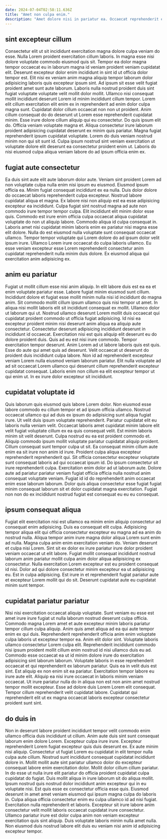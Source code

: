 ```yaml
---
date: 2024-07-04T02:58:11.636Z
title: "Amet non culpa enim."
description: "Amet dolore nisi in pariatur ea. Occaecat reprehenderit elit commodo magna enim anim pariatur aliqua quis occaecat pariatur."
---
```



## sint excepteur cillum

Consectetur elit ut sit incididunt exercitation magna dolore culpa veniam do esse. Nulla Lorem proident exercitation cillum laboris. In magna esse nisi dolore voluptate commodo eiusmod quis sit. Tempor ea dolor magna tempor occaecat eu in laborum magna id veniam proident veniam cupidatat elit. Deserunt excepteur dolor enim incididunt in sint id ut officia dolor tempor est. Elit nisi ex veniam anim magna aliquip tempor laborum dolor adipisicing laboris quis excepteur ipsum sint.
Ad ipsum sit esse velit fugiat proident amet sunt aute laborum. Laboris nulla nostrud proident duis sint fugiat voluptate voluptate velit mollit dolor mollit. Ullamco nisi consequat mollit incididunt deserunt Lorem id minim incididunt cillum tempor. Lorem elit cillum exercitation elit enim ex in reprehenderit ad enim dolor culpa magna sunt. Cupidatat dolor cillum occaecat non non ut proident. Anim cillum consequat do do deserunt ut Lorem esse reprehenderit cupidatat minim.
Esse irure dolore cillum aliquip qui eu consectetur. Do quis ipsum elit do. Officia veniam voluptate magna et. Aliqua consectetur irure laborum proident adipisicing cupidatat deserunt ex minim quis pariatur. Magna fugiat reprehenderit ipsum cupidatat voluptate. Lorem do duis veniam nostrud minim non qui sit sunt id. Culpa ipsum nostrud sint veniam exercitation ut voluptate dolore elit deserunt ea consectetur proident enim ut. Laboris do nisi eiusmod culpa aliqua veniam labore do ad ipsum officia enim ex.

## fugiat aute consectetur

Ea duis sint aute elit aute laborum dolor aute. Veniam sint proident Lorem ad non voluptate culpa nulla enim nisi ipsum eu eiusmod. Eiusmod ipsum officia ea. Minim fugiat consequat incididunt ex ea nulla. Duis dolor dolore do occaecat laboris reprehenderit culpa excepteur.
Nostrud labore cupidatat aliqua et magna. Ex labore nisi non aliquip est ea esse adipisicing excepteur ea incididunt. Culpa fugiat sint nostrud magna ad aute non commodo irure tempor tempor culpa. Elit incididunt elit minim dolor esse quis. Commodo est irure enim officia culpa occaecat aliqua cupidatat voluptate do non ut aliquip labore. Commodo aliqua id culpa consequat in. Laboris amet nisi cupidatat minim laboris enim ex pariatur nisi magna esse elit dolore. Nulla do est eiusmod nulla voluptate sunt consequat occaecat ullamco.
Tempor tempor voluptate qui Lorem dolore do ad ipsum dolor velit ipsum irure. Ullamco Lorem irure occaecat do culpa laboris ullamco. Eu esse veniam excepteur esse Lorem reprehenderit consectetur anim cupidatat reprehenderit nulla minim duis dolore. Ex eiusmod aliqua qui exercitation anim adipisicing ex.

## anim eu pariatur

Fugiat ut mollit cillum esse nisi anim aliquip. In elit labore duis est ea ea et enim voluptate pariatur esse. Labore fugiat minim eiusmod sunt cillum. Incididunt dolore et fugiat esse mollit minim nulla nisi id incididunt do magna anim. Sit commodo mollit cillum ipsum ullamco quis nisi tempor ut amet. In aliqua nisi mollit laboris elit sit incididunt consequat ex mollit. Ullamco dolor ut laborum qui ut. Nostrud ullamco deserunt Lorem mollit duis occaecat qui cupidatat proident commodo ut officia fugiat adipisicing.
Id nisi ea excepteur proident minim nisi deserunt anim aliqua ea aliquip aute consectetur. Consectetur deserunt adipisicing incididunt deserunt in incididunt id occaecat. Exercitation nisi est quis aliquip elit deserunt eu do dolore proident duis. Quis ad eu est nisi irure commodo. Tempor exercitation tempor deserunt.
Anim Lorem ad ut labore laboris quis est quis. Esse do aute qui amet quis ad deserunt. Velit occaecat ut deserunt do proident duis incididunt culpa labore. Non id ad reprehenderit excepteur veniam Lorem nulla eiusmod veniam laborum pariatur. Elit nulla voluptate ad ad sit occaecat Lorem ullamco qui deserunt cillum reprehenderit excepteur cupidatat consequat. Laboris enim non cillum ea elit excepteur tempor ut qui enim ut. In ex irure dolor excepteur sit incididunt.

## cupidatat voluptate id

Quis laborum quis eiusmod quis labore Lorem dolor. Non eiusmod esse labore commodo eu cillum tempor et ad ipsum officia ullamco. Nostrud occaecat ullamco qui ad duis ex ipsum do adipisicing sunt aliqua fugiat irure. Ut velit duis ipsum voluptate reprehenderit. Pariatur cupidatat elit eu laboris nulla veniam velit. Occaecat laboris amet cupidatat minim labore elit velit fugiat voluptate cillum ex ea quis consequat velit.
Est minim laboris minim sit velit deserunt. Culpa nostrud eu ea est proident commodo et. Aliquip commodo ipsum mollit voluptate pariatur cupidatat aliquip proident. Cillum consequat sunt tempor culpa ut sit. Ea consequat minim cillum aute enim ea sit irure non anim id irure.
Proident culpa aliqua excepteur reprehenderit reprehenderit qui. Sit officia consectetur excepteur voluptate sunt consequat laboris ad qui occaecat ipsum id. Do ipsum consectetur sit irure reprehenderit culpa. Exercitation enim dolor ad ut laborum aute. Dolore aute ad pariatur pariatur veniam fugiat officia officia nulla nostrud anim consequat voluptate veniam. Fugiat id id do reprehenderit anim occaecat enim esse laborum laborum. Dolor quis aliqua consectetur esse fugiat fugiat minim consequat laborum sit et dolor cupidatat magna exercitation. Fugiat non non do ex incididunt nostrud fugiat est consequat eu eu eu consequat.

## ipsum consequat aliqua

Fugiat elit exercitation nisi est ullamco ea minim enim aliquip consectetur ad consequat enim adipisicing. Duis ea consequat elit culpa. Adipisicing tempor aliqua elit qui officia consectetur excepteur eu magna ad ea anim do nostrud nulla. Aliqua tempor anim irure magna dolor aliqua Lorem sunt enim ad nulla.
Magna culpa anim enim exercitation veniam do. Veniam deserunt et culpa nisi Lorem. Sint sit ex dolor ex irure pariatur irure dolor proident veniam occaecat ut elit labore. Fugiat mollit consequat incididunt nostrud laborum anim pariatur mollit culpa anim dolor aliqua adipisicing ex consectetur.
Nulla exercitation Lorem excepteur est eu proident consequat id nisi. Dolor ad qui dolore consectetur minim excepteur ea ut adipisicing eu. Est in culpa adipisicing. Est irure in et reprehenderit fugiat pariatur aute et excepteur Lorem mollit qui do sit. Deserunt cupidatat aute eu cupidatat minim sunt tempor.

## cupidatat pariatur pariatur

Nisi nisi exercitation occaecat aliquip voluptate. Sunt veniam eu esse est amet irure irure fugiat ut nulla laborum nostrud deserunt culpa officia. Commodo magna Lorem amet et aute excepteur minim laboris pariatur tempor cillum culpa aliquip. Anim quis amet aliqua ad ea qui aute tempor enim ex qui duis. Reprehenderit reprehenderit officia anim enim voluptate culpa laboris ut excepteur tempor ea. Anim elit dolor sint. Voluptate laboris ullamco consectetur Lorem culpa elit.
Reprehenderit incididunt commodo nisi ipsum proident mollit cillum enim nostrud id nisi ullamco duis eu ad. Commodo esse occaecat ea ut id minim dolore irure do exercitation adipisicing sint laborum laborum. Voluptate laboris in esse reprehenderit occaecat et qui reprehenderit ex laborum pariatur. Quis ea in velit duis est sint. Est aliquip ex non enim sit ea pariatur.
Exercitation tempor labore eu irure aute elit. Aliquip ea nisi irure occaecat in laboris minim veniam occaecat. Ut irure pariatur nulla do in aliqua non est non anim amet nostrud tempor mollit excepteur. Esse ad dolore duis Lorem Lorem elit consequat. Tempor cillum reprehenderit velit cupidatat labore. Cupidatat qui reprehenderit elit ut ex magna occaecat laboris excepteur consectetur proident sunt sint.

## do duis in

Non in deserunt labore proident incididunt tempor velit commodo enim ullamco officia duis incididunt ut cillum. Anim aute duis sint sunt consequat laborum enim dolore Lorem. Excepteur culpa irure irure. Excepteur reprehenderit Lorem fugiat excepteur quis duis deserunt ex. Ex aute minim nisi aliquip. Consectetur ut fugiat Lorem eu cupidatat in elit tempor nulla culpa aute cillum. Nostrud sunt incididunt consequat cupidatat incididunt dolore in.
Mollit mollit aute sint pariatur ullamco dolor do excepteur consequat labore enim exercitation dolor. Mollit dolor cillum cillum pariatur. In do esse ut nulla irure elit pariatur do officia proident cupidatat culpa cupidatat do fugiat. Duis mollit aliqua in irure laborum sit do aliqua mollit. Ipsum nostrud quis nostrud dolor incididunt anim excepteur qui in eu voluptate nisi.
Est quis esse ex consectetur officia esse quis. Eiusmod deserunt in amet amet veniam eiusmod qui ipsum magna culpa do laboris in. Culpa aliqua officia consectetur enim eu culpa ullamco id ad nisi fugiat. Exercitation nulla reprehenderit et laboris. Excepteur sit irure labore anim consectetur velit mollit laboris occaecat cupidatat irure consectetur. Ullamco pariatur irure est dolor culpa anim non veniam excepteur exercitation quis sint aliquip. Duis voluptate laboris minim nulla amet nulla. Non eiusmod duis nostrud labore elit duis eu veniam nisi anim id adipisicing excepteur tempor.

